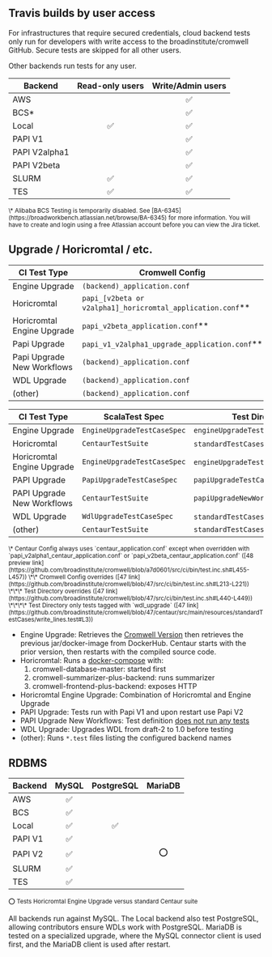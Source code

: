 ## Travis builds by user access

For infrastructures that require secured credentials, cloud backend tests only run for developers with write access to the broadinstitute/cromwell GitHub. Secure tests are skipped for all other users.

Other backends run tests for any user.

| Backend       | Read-only users | Write/Admin users |
|---------------|:---------------:|:-----------------:|
| AWS           |                 |        ✅         |
| BCS*          |                 |        ✅         |
| Local         |       ✅        |        ✅         |
| PAPI V1       |                 |        ✅         |
| PAPI V2alpha1 |                 |        ✅         |
| PAPI V2beta   |                 |        ✅         |
| SLURM         |       ✅        |        ✅         |
| TES           |       ✅        |        ✅         |

<small>
\* Alibaba BCS Testing is temporarily disabled. See [BA-6345](https://broadworkbench.atlassian.net/browse/BA-6345) for
more information. You will have to create and login using a free Atlassian account before you can view the Jira ticket.
</small>

## Upgrade / Horicromtal / etc.

| CI Test Type                  | Cromwell Config                                                  | Centaur Config                                         |
|-------------------------------|------------------------------------------------------------------|--------------------------------------------------------|
| Engine Upgrade                | `(backend)_application.conf`                                     | `centaur_application.conf`*                            |
| Horicromtal                   | `papi_[v2beta or v2alpha1]_horicromtal_application.conf`**       | `centaur_application_`<br>`horicromtal.conf`           |
| Horicromtal<br>Engine Upgrade | `papi_v2beta_application.conf`**                                 | `centaur_application_`<br>`horicromtal_no_assert.conf` |
| Papi Upgrade                  | `papi_v1_v2alpha1_upgrade_application.conf`**                    | `centaur_application.conf`*                            |
| Papi Upgrade<br>New Workflows | `(backend)_application.conf`                                     | `centaur_application.conf`*                            |
| WDL Upgrade                   | `(backend)_application.conf`                                     | `centaur_application.conf`*                            |
| (other)                       | `(backend)_application.conf`                                     | `centaur_application.conf`*                            |

| CI Test Type                  | ScalaTest Spec              | Test Directory                      |
|-------------------------------|-----------------------------|-------------------------------------|
| Engine Upgrade                | `EngineUpgradeTestCaseSpec` | `engineUpgradeTestCases`            |
| Horicromtal                   | `CentaurTestSuite`          | `standardTestCases`***              |
| Horicromtal<br>Engine Upgrade | `EngineUpgradeTestCaseSpec` | `engineUpgradeTestCases`***         |
| PAPI Upgrade                  | `PapiUpgradeTestCaseSpec`   | `papiUpgradeTestCases`              |
| PAPI Upgrade<br>New Workflows | `CentaurTestSuite`          | `papiUpgradeNewWorkflowsTestCases`  |
| WDL Upgrade                   | `WdlUpgradeTestCaseSpec`    | `standardTestCases`****             |
| (other)                       | `CentaurTestSuite`          | `standardTestCases`                 |

<small>
\* Centaur Config always uses `centaur_application.conf` except when overridden with `papi_v2alpha1_centaur_application.conf`
or `papi_v2beta_centaur_application.conf`
  ([48 preview link](https://github.com/broadinstitute/cromwell/blob/a7d0601/src/ci/bin/test.inc.sh#L455-L457))  
\*\* Cromwell Config overrides
  ([47 link](https://github.com/broadinstitute/cromwell/blob/47/src/ci/bin/test.inc.sh#L213-L221))  
\*\*\* Test Directory overrides
  ([47 link](https://github.com/broadinstitute/cromwell/blob/47/src/ci/bin/test.inc.sh#L440-L449))  
\*\*\*\* Test Directory only tests tagged with `wdl_upgrade`
  ([47 link](https://github.com/broadinstitute/cromwell/blob/47/centaur/src/main/resources/standardTestCases/write_lines.test#L3))  
</small>

- Engine Upgrade: Retrieves the [Cromwell Version](https://github.com/broadinstitute/cromwell/blob/47/project/Version.scala#L8) then retrieves the previous jar/docker-image from DockerHub. Centaur starts with the prior version, then restarts with the compiled source code.
- Horicromtal: Runs a [docker-compose](https://github.com/broadinstitute/cromwell/blob/47/src/ci/docker-compose/docker-compose-horicromtal.yml) with:
    1. cromwell-database-master: started first
    2. cromwell-summarizer-plus-backend: runs summarizer
    3. cromwell-frontend-plus-backend: exposes HTTP
- Horicromtal Engine Upgrade: Combination of Horicromtal and Engine Upgrade
- PAPI Upgrade: Tests run with Papi V1 and upon restart use Papi V2
- PAPI Upgrade New Workflows: Test definition [does not run any tests](https://travis-ci.org/broadinstitute/cromwell/jobs/475378412)
- WDL Upgrade: Upgrades WDL from draft-2 to 1.0 before testing
- (other): Runs `*.test` files listing the configured backend names

## RDBMS

| Backend | MySQL  | PostgreSQL  | MariaDB  |
|---------|:------:|:-----------:|:--------:|
| AWS     |   ✅   |             |          |
| BCS     |   ✅   |             |          |
| Local   |   ✅   |      ✅     |          |
| PAPI V1 |   ✅   |             |          |
| PAPI V2 |   ✅   |             |    ⭕    |
| SLURM   |   ✅   |             |          |
| TES     |   ✅   |             |          |

<small>
⭕ Tests Horicromtal Engine Upgrade versus standard Centaur suite
</small>

All backends run against MySQL. The Local backend also test PostgreSQL, allowing contributors ensure WDLs work with PostgreSQL. MariaDB is tested on a specialized upgrade, where the MySQL connector client is used first, and the MariaDB client is used after restart.
